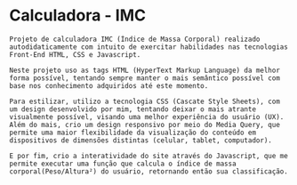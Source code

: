 # Calculadora - IMC

    Projeto de calculadora IMC (Índice de Massa Corporal) realizado autodidaticamente com intuito de exercitar habilidades nas tecnologias Front-End HTML, CSS e Javascript.

    Neste projeto uso as tags HTML (HyperText Markup Language) da melhor forma possível, tentando sempre manter o mais semântico possível com base nos conhecimento adquiridos até este momento.

    Para estilizar, utilizo a tecnologia CSS (Cascate Style Sheets), com um design desenvolvido por mim, tentando deixar o mais atrante visualmente possível, visando uma melhor experiência do usuário (UX). Além do mais, crio um design responsivo por meio do Media Query, que permite uma maior flexibilidade da visualização do conteúdo em dispositivos de dimensões distintas (celular, tablet, computador).

    E por fim, crio a interatividade do site através do Javascript, que me permite executar uma função que calcula o índice de massa corporal(Peso/Altura²) do usuário, retornando então sua classificação.
